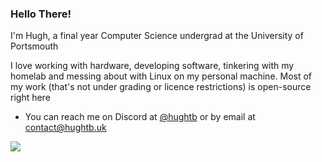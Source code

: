 ### Hello There!

I'm Hugh, a final year Computer Science undergrad at the University of Portsmouth

I love working with hardware, developing software, tinkering with my homelab and messing about with Linux on my personal machine. Most of my work (that's not under grading or licence restrictions) is open-source right here

- You can reach me on Discord at [@hughtb](https://discordapp.com/users/403609667722412054) or by email at contact@hughtb.uk

<picture>
  <source
    srcset="https://github-readme-stats.vercel.app/api/top-langs/?username=HughTB&layout=compact&theme=github_dark&size_weight=0.5&count_weight=0.5"
    media="(prefers-color-scheme: dark)"
  />
  <source
    srcset="https://github-readme-stats.vercel.app/api/top-langs/?username=HughTB&layout=compact&theme=github&size_weight=0.5&count_weight=0.5"
    media="(prefers-color-scheme: light), (prefers-color-scheme: no-preference)"
  />
  <img src="https://github-readme-stats.vercel.app/api/top-langs/?username=HughTB&layout=compact&theme=github&size_weight=0.5&count_weight=0.5" />
</picture>
